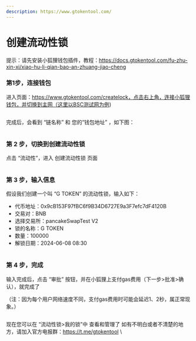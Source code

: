 ```yaml
---
description: https://www.gtokentool.com/
---
```


# 创建流动性锁

提示：请先安装小狐狸钱包插件，教程：https://docs.gtokentool.com/fu-zhu-xin-xi/xiao-hu-li-qian-bao-an-zhuang-jiao-cheng
### 第1步，连接钱包

进入页面：https://www.gtokentool.com/createlock，点击右上角，连接小狐狸钱包，并切换到主网（这里以BSC测试网为例)

<figure><img src="https://lh7-us.googleusercontent.com/y55Yo51W6alGW5plbnFNFnZwGfH_VEdpg5c6lE9GWnr-yj82l5jo81Ca23mHlznROmBMZ0nzzHXO_ddd-YX9dl-67xK58lBLg2BA_MYPDtoTeYsDHNHtqg6mBWOKETjK46Ckm81elvU-Z7U_KIu_RoA" alt=""><figcaption></figcaption></figure>

完成后，会看到 “链名称” 和 您的“钱包地址” ，如下图：

<figure><img src="https://lh7-us.googleusercontent.com/KsYB6bS_7cNY-4HDpKem3n-hW3qjLTjxa22okCQpTFh3cljYnvkPe7ihscp-fQuGbhDMn7SpI6ZgncxuP5XdO1sQQ_HThJre-pFm05InnAZSkY9pwCkGMFIYUcl3VGsX1v4lXTsUWUArznjPz6E7y_U" alt=""><figcaption></figcaption></figure>

### 第 2 步，切换到创建流动性锁

点击 “流动性”，进入 创建流动性锁 页面

<figure><img src="https://lh7-us.googleusercontent.com/PGR8ZGq-0qZxiN96Vw7Z0EazMJhw9dJEptQNIbOCy_RpSfMJVs0bViE9eD814nJx0KhBP-IIFmlD3S_bHbP21in1s5_0sYGW4F6OugP-123TonDdefQqMnOXwcOXpycsPPOO2n7kbfN_LPHNKwC3VE4" alt=""><figcaption></figcaption></figure>

### 第 3 步，输入信息

假设我们创建一个叫 “G TOKEN” 的流动性锁，输入如下：

* 代币地址：0x9cB153F97fBC6f9B34D6727E9a3F7efc7dF4120B
* 交易对：BNB
* 选择交易所：pancakeSwapTest  V2
* 锁的名称：G TOKEN
* 数量：100000
* 解锁日期：2024-06-08 08:30

<figure><img src="https://lh7-us.googleusercontent.com/oMxHGvdAM3RY7qRXa6fbtPom4nlviE8YHOLcUyiZS1QmTj8TO5KMEiDiLFmi3eBopxgIxFBaoSV88GXJIGBTCzGWE5VnPKwr_DpX92rUFxvzObnPqtTQo-xLMHmyO3SQOZR6it2fZm8k9mgM97eiyM4" alt=""><figcaption></figcaption></figure>

### 第 4 步，完成

输入完成后，点击 “审批” 按钮，并在小狐狸上支付gas费用（下一步>批准>确认），就完成了

（注：因为每个用户网络速度不同，支付gas费用时可能会延迟1、2秒，属正常现象。）

<figure><img src="https://lh7-us.googleusercontent.com/d7r5-Z2gXDauhrmAzY8LZPHoDRmopC8BT5PymEYW4zkXV-lyxPma67BkCnDd57KyDIQd_OsKprKzB0RWWzhii106IjTjMgBBBp-3DX2mP34pEIWjQlgbjN1HMFot4nbaDsAqbpev5edvSJ4uNe1ol6g" alt=""><figcaption></figcaption></figure>



现在您可以在 “流动性锁>我的锁”中 查看和管理了
如有不明白或者不清楚的地方，请加入官方电报群：https://t.me/gtokentool
\
